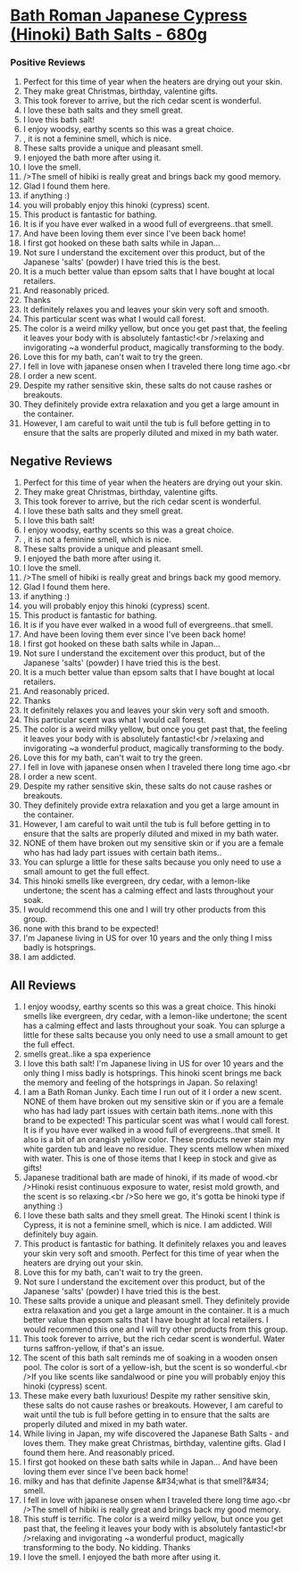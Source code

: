 # [Bath Roman Japanese Cypress (Hinoki) Bath Salts - 680g](https://products.checkmycream.com/products/Bath-Roman-Japanese-Cypress-(Hinoki)-Bath-Salts-680g.html)

### Positive Reviews

<ol>
      <li>Perfect for this time of year when the heaters are drying out your skin.</li>
      <li>They make great Christmas, birthday, valentine gifts.</li>
      <li>This took forever to arrive, but the rich cedar scent is wonderful.  </li>
      <li>I love these bath salts and they smell great.</li>
      <li>I love this bath salt!</li>
      <li>I enjoy woodsy, earthy scents so this was a great choice.</li>
      <li>, it is not a feminine smell, which is nice.</li>
      <li>These salts provide a unique and pleasant smell.  </li>
      <li>I enjoyed the bath more after using it.</li>
      <li>I love the smell.</li>
      <li>/&gt;The smell of hibiki is really great and brings back my good memory.</li>
      <li>Glad I found them here.</li>
      <li>if anything :)</li>
      <li>you will probably enjoy this hinoki (cypress) scent.</li>
      <li>This product is fantastic for bathing.  </li>
      <li>It is if you have ever walked in a wood full of evergreens..that smell.</li>
      <li>And have been loving them ever since I&#x27;ve been back home!</li>
      <li>I first got hooked on these bath salts while in Japan...  </li>
      <li>Not sure I understand the excitement over this product, but of the Japanese &#x27;salts&#x27; (powder) I have tried this is the best.</li>
      <li>It is a much better value than epsom salts that I have bought at local retailers.  </li>
      <li>And reasonably priced.</li>
      <li>Thanks</li>
      <li>It definitely relaxes you and leaves your skin very soft and smooth.  </li>
      <li>This particular scent was what I would call forest.</li>
      <li>The color is a weird milky yellow, but once you get past that, the feeling it leaves your body with is absolutely fantastic!&lt;br /&gt;relaxing and invigorating ~a wonderful product, magically transforming to the body.</li>
      <li>Love this for my bath, can&#x27;t wait to try the green.</li>
      <li>I fell in love with japanese onsen when I traveled there long time ago.&lt;br</li>
      <li>I order a new scent.</li>
      <li>Despite my rather sensitive skin, these salts do not cause rashes or breakouts.  </li>
      <li>They definitely provide extra relaxation and you get a large amount in the container.  </li>
      <li>However, I am careful to wait until the tub is full before getting in to ensure that the salts are properly diluted and mixed in my bath water.</li>
</ol>


<h2>Negative Reviews</h2>
<ol>
<li> Perfect for this time of year when the heaters are drying out your skin.</li>
<li> They make great Christmas, birthday, valentine gifts.</li>
<li> This took forever to arrive, but the rich cedar scent is wonderful.  </li>
<li> I love these bath salts and they smell great.</li>
<li> I love this bath salt!</li>
<li> I enjoy woodsy, earthy scents so this was a great choice.</li>
<li> , it is not a feminine smell, which is nice.</li>
<li> These salts provide a unique and pleasant smell.  </li>
<li> I enjoyed the bath more after using it.</li>
<li> I love the smell.</li>
<li> /&gt;The smell of hibiki is really great and brings back my good memory.</li>
<li> Glad I found them here.</li>
<li> if anything :)</li>
<li> you will probably enjoy this hinoki (cypress) scent.</li>
<li> This product is fantastic for bathing.  </li>
<li> It is if you have ever walked in a wood full of evergreens..that smell.</li>
<li> And have been loving them ever since I&#x27;ve been back home!</li>
<li> I first got hooked on these bath salts while in Japan...  </li>
<li> Not sure I understand the excitement over this product, but of the Japanese &#x27;salts&#x27; (powder) I have tried this is the best.</li>
<li> It is a much better value than epsom salts that I have bought at local retailers.  </li>
<li> And reasonably priced.</li>
<li> Thanks</li>
<li> It definitely relaxes you and leaves your skin very soft and smooth.  </li>
<li> This particular scent was what I would call forest.</li>
<li> The color is a weird milky yellow, but once you get past that, the feeling it leaves your body with is absolutely fantastic!&lt;br /&gt;relaxing and invigorating ~a wonderful product, magically transforming to the body.</li>
<li> Love this for my bath, can&#x27;t wait to try the green.</li>
<li> I fell in love with japanese onsen when I traveled there long time ago.&lt;br</li>
<li> I order a new scent.</li>
<li> Despite my rather sensitive skin, these salts do not cause rashes or breakouts.  </li>
<li> They definitely provide extra relaxation and you get a large amount in the container.  </li>
<li> However, I am careful to wait until the tub is full before getting in to ensure that the salts are properly diluted and mixed in my bath water.</li>
<li> NONE of them have broken out my sensitive skin or if you are a female who has had lady part issues with certain bath items..</li>
<li> You can splurge a little for these salts because you only need to use a small amount to get the full effect.</li>
<li> This hinoki smells like evergreen, dry cedar, with a lemon-like undertone; the scent has a calming effect and lasts throughout your soak.</li>
<li> I would recommend this one and I will try other products from this group.</li>
<li> none with this brand to be expected!</li>
<li> I&#x27;m Japanese living in US for over 10 years and the only thing I miss badly is hotsprings.</li>
<li> I am addicted.</li>
</ol>

<h2>All Reviews</h2>

<ol>
    <li> I enjoy woodsy, earthy scents so this was a great choice. This hinoki smells like evergreen, dry cedar, with a lemon-like undertone; the scent has a calming effect and lasts throughout your soak. You can splurge a little for these salts because you only need to use a small amount to get the full effect.</li>
    <li> smells great..like a spa experience</li>
    <li> I love this bath salt! I&#x27;m Japanese living in US for over 10 years and the only thing I miss badly is hotsprings. This hinoki scent brings me back the memory and feeling of the hotsprings in Japan. So relaxing!</li>
    <li> I am a Bath Roman Junky. Each time I run out of it I order a new scent. NONE of them have broken out my sensitive skin or if you are a female who has had lady part issues with certain bath items..none with this brand to be expected! This particular scent was what I would call forest. It is if you have ever walked in a wood full of evergreens..that smell. It also is a bit of an orangish yellow color. These products never stain my white garden tub and leave no residue. They scents mellow when mixed with water. This is one of those items that I keep in stock and give as gifts!</li>
    <li> Japanese traditional bath are made of hinoki, if its made of wood.&lt;br /&gt;Hinoki resist continuous exposure to water, resist mold growth, and the scent is so relaxing.&lt;br /&gt;So here we go, it&#x27;s gotta be hinoki type if anything :)</li>
    <li> I love these bath salts and they smell great. The Hinoki scent I think is Cypress, it is not a feminine smell, which is nice. I am addicted. Will definitely buy again.</li>
    <li> This product is fantastic for bathing.  It definitely relaxes you and leaves your skin very soft and smooth.  Perfect for this time of year when the heaters are drying out your skin.</li>
    <li> Love this for my bath, can&#x27;t wait to try the green.</li>
    <li> Not sure I understand the excitement over this product, but of the Japanese &#x27;salts&#x27; (powder) I have tried this is the best.</li>
    <li> These salts provide a unique and pleasant smell.  They definitely provide extra relaxation and you get a large amount in the container.  It is a much better value than epsom salts that I have bought at local retailers.  I would recommend this one and I will try other products from this group.</li>
    <li> This took forever to arrive, but the rich cedar scent is wonderful.  Water turns saffron-yellow, if that&#x27;s an issue.</li>
    <li> The scent of this bath salt reminds me of soaking in a wooden onsen pool. The color is sort of a yellow-ish, but the scent is so wonderful.&lt;br /&gt;If you like scents like sandalwood or pine you will probably enjoy this hinoki (cypress) scent.</li>
    <li> These make every bath luxurious!  Despite my rather sensitive skin, these salts do not cause rashes or breakouts.  However, I am careful to wait until the tub is full before getting in to ensure that the salts are properly diluted and mixed in my bath water.</li>
    <li> While living in Japan, my wife discovered the Japanese Bath Salts - and loves them. They make great Christmas, birthday, valentine gifts. Glad I found them here. And reasonably priced.</li>
    <li> I first got hooked on these bath salts while in Japan...  And have been loving them ever since I&#x27;ve been back home!</li>
    <li> milky and has that definite Japense &amp;#34;what is that smell?&amp;#34; smell.</li>
    <li> I fell in love with japanese onsen when I traveled there long time ago.&lt;br /&gt;The smell of hibiki is really great and brings back my good memory.</li>
    <li> This stuff is terrific.  The color is a weird milky yellow, but once you get past that, the feeling it leaves your body with is absolutely fantastic!&lt;br /&gt;relaxing and invigorating ~a wonderful product, magically transforming to the body. No kidding. Thanks</li>
    <li> I love the smell. I enjoyed the bath more after using it.</li>
</ol>




